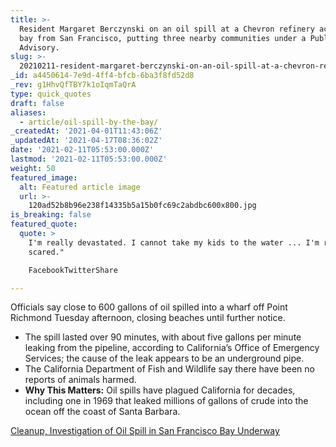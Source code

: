 ```yaml
---
title: >-
  Resident Margaret Berczynski on an oil spill at a Chevron refinery across the
  bay from San Francisco, putting three nearby communities under a Public Health
  Advisory.  
slug: >-
  20210211-resident-margaret-berczynski-on-an-oil-spill-at-a-chevron-refinery-across-the-bay-from-san
_id: a4450614-7e9d-4ff4-bfcb-6ba3f8fd52d8
_rev: g1HhvQfTBY7k1oIqmTaQrA
type: quick_quotes
draft: false
aliases:
  - article/oil-spill-by-the-bay/
_createdAt: '2021-04-01T11:43:06Z'
_updatedAt: '2021-04-17T08:36:02Z'
date: '2021-02-11T05:53:00.000Z'
lastmod: '2021-02-11T05:53:00.000Z'
weight: 50
featured_image:
  alt: Featured article image
  url: >-
    120ad52b8b96e238f14335b5a15b0fc69c2abdbc600x800.jpg
is_breaking: false
featured_quote:
  quote: >
    I'm really devastated. I cannot take my kids to the water ... I'm really
    scared."

    FacebookTwitterShare

---
```

Officials say close to 600 gallons of oil spilled into a wharf off Point Richmond Tuesday afternoon, closing beaches until further notice.

* The spill lasted over 90 minutes, with about five gallons per minute leaking from the pipeline, according to California’s Office of Emergency Services; the cause of the leak appears to be an underground pipe.
* The California Department of Fish and Wildlife say there have been no reports of animals harmed.
* **Why This Matters:** Oil spills have plagued California for decades, including one in 1969 that leaked millions of gallons of crude into the ocean off the coast of Santa Barbara.

[Cleanup, Investigation of Oil Spill in San Francisco Bay Underway](https://www.nbcbayarea.com/news/local/public-health-advisory-issued-in-parts-of-contra-costa-county/2463759/)